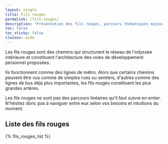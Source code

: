 ```yaml
---
layout: single
title: Fils rouges
permalink: /fils-rouges/
description: "Présentation des fils rouges, parcours thématiques majeurs de l’Odyssée intérieure."
toc: false
toc_sticky: false
classes: wide
---
```

Les fils rouges sont des chemins qui structurent le réseau de l'odyssée intérieure et constituent l'architecture des voies de développement personnel proposées. 

Ils fonctionnent comme des lignes de métro. Alors que certains chemins peuvent être vus comme de simples rues ou sentiers, d'autres comme des lignes de bus déjà plus importantes, les fils rouges constituent les plus grandes artères.

Les fils rouges ne sont pas des parcours linéaires qu'il faut suivre en entier. N'hésitez donc pas à naviguer entre eux selon vos besoins et intuitions du moment.
## Liste des fils rouges
{% fils_rouges_list %}

